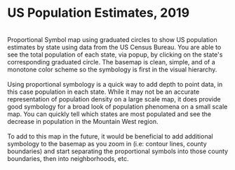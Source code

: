 # US Population Estimates, 2019
<BR>
Proportional Symbol map using graduated circles to show US population estimates by state using data from the US Census Bureau.  You are able to see the total population of each state, via popup, by clicking on the state's corresponding graduated circle.  The basemap is clean, simple, and of a monotone color scheme so the symbology is first in the visual hierarchy.  
<BR><BR>
Using proportional symbology is a quick way to add depth to point data, in this case population in each state.  While it may not be an accurate representation of population density on a large scale map, it does provide good symbology for a broad look of population phenomena on a small scale map.  You can quickly tell which states are most populated and see the decrease in population in the Mountain West region.
<BR><BR>
To add to this map in the future, it would be beneficial to add additional symbology to the basemap as you zoom in (i.e: contour lines, county boundaries) and start separating the proportional symbols into those county boundaries, then into neighborhoods, etc.
